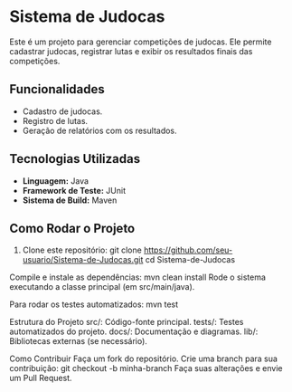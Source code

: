 # Sistema de Judocas

Este é um projeto para gerenciar competições de judocas. Ele permite cadastrar judocas, registrar lutas e exibir os resultados finais das competições.

## Funcionalidades
- Cadastro de judocas.
- Registro de lutas.
- Geração de relatórios com os resultados.

## Tecnologias Utilizadas
- **Linguagem:** Java
- **Framework de Teste:** JUnit
- **Sistema de Build:** Maven

## Como Rodar o Projeto
1. Clone este repositório:
   git clone https://github.com/seu-usuario/Sistema-de-Judocas.git
   cd Sistema-de-Judocas
   
Compile e instale as dependências:
mvn clean install
Rode o sistema executando a classe principal (em src/main/java).

Para rodar os testes automatizados:
mvn test

Estrutura do Projeto
src/: Código-fonte principal.
tests/: Testes automatizados do projeto.
docs/: Documentação e diagramas.
lib/: Bibliotecas externas (se necessário).

Como Contribuir
Faça um fork do repositório.
Crie uma branch para sua contribuição:
git checkout -b minha-branch
Faça suas alterações e envie um Pull Request.


